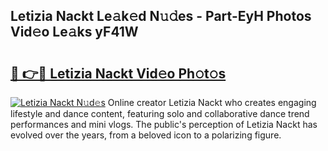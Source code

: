 ## Letizia Nackt Le𝚊k𝚎d N𝚞𝚍es - Part-EyH Photos Vid𝚎o Le𝚊ks yF41W

# <h2><a href="http://fb66o6w.evod.top/?m=Letizia+Nackt">🔗 👉🔴 Letizia Nackt Vid𝚎o Ph𝚘t𝚘s</a></h2>

[![Letizia Nackt N𝚞d𝚎s](https://i.imgur.com/8V9OHl7.gif)](http://fb66o6w.evod.top/?m=Letizia+Nackt)
Online creator Letizia Nackt who creates engaging lifestyle and dance content, featuring solo and collaborative dance trend performances and mini vlogs. The public's perception of Letizia Nackt has evolved over the years, from a beloved icon to a polarizing figure. 

